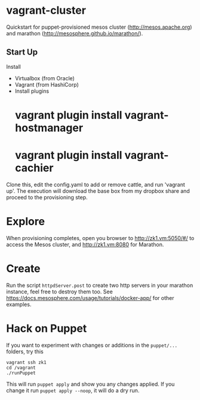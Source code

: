 # vagrant-cluster
Quickstart for puppet-provisioned mesos cluster (http://mesos.apache.org) and marathon (http://mesosphere.github.io/marathon/).

Start Up
--------
Install
 * Virtualbox (from Oracle)
 * Vagrant    (from HashiCorp)
 * Install plugins
   # vagrant plugin install vagrant-hostmanager
   # vagrant plugin install vagrant-cachier

Clone this, edit the config.yaml to add or remove cattle, and run 'vagrant up'. The execution will download
the base box from my dropbox share and proceed to the provisioning step.

Explore
=======
When provisioning completes, open you browser to http://zk1.vm:5050/#/ to access the Mesos cluster, and http://zk1.vm:8080 for Marathon.

Create
======
Run the script `httpdServer.post` to create two http servers in your marathon instance, feel free to destroy them too. See https://docs.mesosphere.com/usage/tutorials/docker-app/ for other examples.

Hack on Puppet
==============
If you want to experiment with changes or additions in the `puppet/...` folders, try this

```
vagrant ssh zk1
cd /vagrant
./runPuppet
```

This will run `puppet apply` and show you any changes applied. If you change it run `puppet apply --noop`, it will do a dry run.
